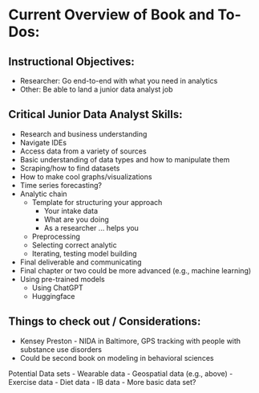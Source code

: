 # Current Overview of Book and To-Dos:

## Instructional Objectives:

-   Researcher: Go end-to-end with what you need in analytics
-   Other: Be able to land a junior data analyst job

## Critical Junior Data Analyst Skills:

-   Research and business understanding
-   Navigate IDEs
-   Access data from a variety of sources
-   Basic understanding of data types and how to manipulate them
-   Scraping/how to find datasets
-   How to make cool graphs/visualizations
-   Time series forecasting?
-   Analytic chain
    -   Template for structuring your approach
        -   Your intake data
        -   What are you doing
        -   As a researcher ... helps you
    -   Preprocessing
    -   Selecting correct analytic
    -   Iterating, testing model building
-   Final deliverable and communicating
-   Final chapter or two could be more advanced (e.g., machine learning)
-   Using pre-trained models
    -   Using ChatGPT
    -   Huggingface

## Things to check out / Considerations:

-   Kensey Preston - NIDA in Baltimore, GPS tracking with people with substance use disorders
-   Could be second book on modeling in behavioral sciences

Potential Data sets - Wearable data - Geospatial data (e.g., above) - Exercise data - Diet data - IB data - More basic data set?
